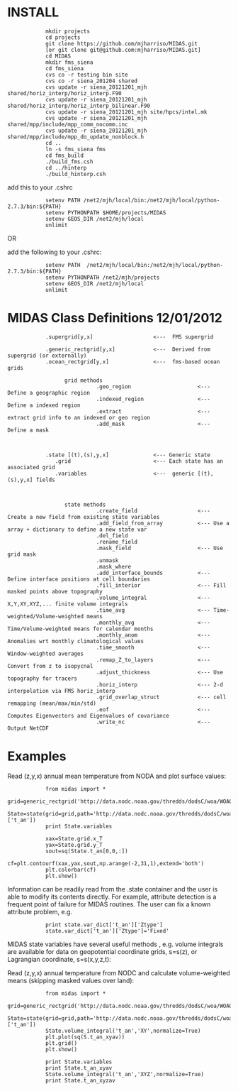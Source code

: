 INSTALL
=======

                mkdir projects
                cd projects
                git clone https://github.com/mjharriso/MIDAS.git
                [or git clone git@github.com:mjharriso/MIDAS.git]
                cd MIDAS
                mkdir fms_siena
                cd fms_siena
                cvs co -r testing bin site
                cvs co -r siena_201204 shared
                cvs update -r siena_20121201_mjh shared/horiz_interp/horiz_interp.F90
                cvs update -r siena_20121201_mjh shared/horiz_interp/horiz_interp_bilinear.F90
                cvs update -r siena_20121201_mjh site/hpcs/intel.mk
                cvs update -r siena_20121201_mjh shared/mpp/include/mpp_comm_nocomm.inc
                cvs update -r siena_20121201_mjh shared/mpp/include/mpp_do_update_nonblock.h
                cd ..
                ln -s fms_siena fms
                cd fms_build
                ./build_fms.csh
                cd ../hinterp
                ./build_hinterp.csh

add this to your .cshrc

                setenv PATH /net2/mjh/local/bin:/net2/mjh/local/python-2.7.3/bin:${PATH}
                setenv PYTHONPATH $HOME/projects/MIDAS
                setenv GEOS_DIR /net2/mjh/local
                unlimit


OR

add the following to your .cshrc:

                setenv PATH  /net2/mjh/local/bin:/net2/mjh/local/python-2.7.3/bin:${PATH}
                setenv PYTHONPATH /net2/mjh/projects
                setenv GEOS_DIR /net2/mjh/local
                unlimit




MIDAS Class Definitions 12/01/2012
===================================

                .supergrid[y,x]                   <---  FMS supergrid
                
                .generic_rectgrid[y,x]            <---  Derived from supergrid (or externally)
                .ocean_rectgrid[y,x]              <---  fms-based ocean grids 

                      grid methods
                                .geo_region                     <--- Define a geographic region
                                .indexed_region                 <--- Define a indexed region
                                .extract                        <--- extract grid info to an indexed or geo region
                                .add_mask                       <--- Define a mask
                                


                .state [(t),(s),y,x]              <--- Generic state
                   .grid                          <--- Each state has an associated grid
                   .variables                     <---  generic [(t),(s),y,x] fields



                      state methods
                                .create_field                   <--- Create a new field from existing state variables
                                .add_field_from_array           <--- Use a array + dictionary to define a new state var
                                .del_field
                                .rename_field
                                .mask_field                     <--- Use grid mask 
                                .unmask
                                .mask_where
                                .add_interface_bounds           <--- Define interface positions at cell boundaries
                                .fill_interior                  <--- Fill masked points above topography
                                .volume_integral                <--- X,Y,XY,XYZ,... finite volume integrals
                                .time_avg                       <--- Time-weighted/Volume-weighted means
                                .monthly_avg                    <--- Time/Volume-weighted means for calendar months
                                .monthly_anom                   <--- Anomalies wrt monthly climatological values
                                .time_smooth                    <--- Window-weighted averages
                                .remap_Z_to_layers              <--- Convert from z to isopycnal
                                .adjust_thickness               <--- Use topography for tracers
                                .horiz_interp                   <--- 2-d interpolation via FMS horiz_interp
                                .grid_overlap_struct            <--- cell remapping (mean/max/min/std)
                                .eof                            <--- Computes Eigenvectors and Eigenvalues of covariance
                                .write_nc                       <--- Output NetCDF 
                                
                  
Examples
========
                                

Read (z,y,x) annual mean temperature from NODA and plot surface values:
                
                from midas import *
                grid=generic_rectgrid('http://data.nodc.noaa.gov/thredds/dodsC/woa/WOA09/NetCDFdata/temperature_annual_1deg.nc',var='t_an',cyclic=True)
                State=state(grid=grid,path='http://data.nodc.noaa.gov/thredds/dodsC/woa/WOA09/NetCDFdata/temperature_annual_1deg.nc',fields=['t_an'])
                print State.variables                

                xax=State.grid.x_T
                yax=State.grid.y_T
                sout=sq(State.t_an[0,0,:])
                cf=plt.contourf(xax,yax,sout,np.arange(-2,31,1),extend='both')
                plt.colorbar(cf)
                plt.show()
                
    
Information can be readily read from the .state container and the user is able to modify its
contents directly. For example, attribute detection is a frequent point of failure for 
MIDAS routines.  The user can fix a known attribute problem, e.g.

                print state.var_dict['t_an']['Ztype']
                state.var_dict['t_an']['Ztype']='Fixed'
                
                
MIDAS state variables have several useful methods , e.g. volume integrals are
available for data on geopotential coordinate grids, s=s(z), or Lagrangian 
coordinate, s=s(x,y,z,t):

Read (z,y,x) annual temperature from NODC and calculate volume-weighted means
(skipping masked values over land):

                from midas import *
                grid=generic_rectgrid('http://data.nodc.noaa.gov/thredds/dodsC/woa/WOA09/NetCDFdata/temperature_annual_1deg.nc',var='t_an',cyclic=True)
                State=state(grid=grid,path='http://data.nodc.noaa.gov/thredds/dodsC/woa/WOA09/NetCDFdata/temperature_annual_1deg.nc',fields=['t_an'])
                State.volume_integral('t_an','XY',normalize=True)
                plt.plot(sq(S.t_an_xyav))
                plt.grid()
                plt.show()
                
                print State.variables
                print State.t_an_xyav
                State.volume_integral('t_an','XYZ',normalize=True)
                print State.t_an_xyzav
                
